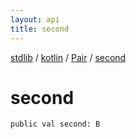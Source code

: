 ```yaml
---
layout: api
title: second
---
```

[stdlib](../../index.html) / [kotlin](../index.html) / [Pair](index.html) / [second](second.html)

# second

```
public val second: B
```
